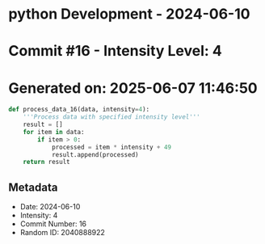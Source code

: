 ﻿# python Development - 2024-06-10
# Commit #16 - Intensity Level: 4
# Generated on: 2025-06-07 11:46:50
```python
def process_data_16(data, intensity=4):
    '''Process data with specified intensity level'''
    result = []
    for item in data:
        if item > 0:
            processed = item * intensity + 49
            result.append(processed)
    return result
```
## Metadata
- Date: 2024-06-10
- Intensity: 4
- Commit Number: 16
- Random ID: 2040888922

